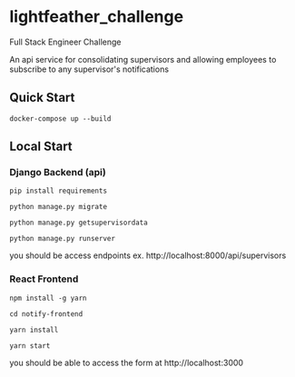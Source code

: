 # lightfeather_challenge
Full Stack Engineer Challenge

An api service for consolidating supervisors and allowing employees to subscribe to any supervisor's notifications

## Quick Start
`docker-compose up --build`
## Local Start
### Django Backend (api)
`pip install requirements`

`python manage.py migrate`

`python manage.py getsupervisordata`

`python manage.py runserver`

you should be access endpoints ex. http://localhost:8000/api/supervisors

### React Frontend
`npm install -g yarn`

`cd notify-frontend`

`yarn install`

`yarn start`

you should be able to access the form at http://localhost:3000
